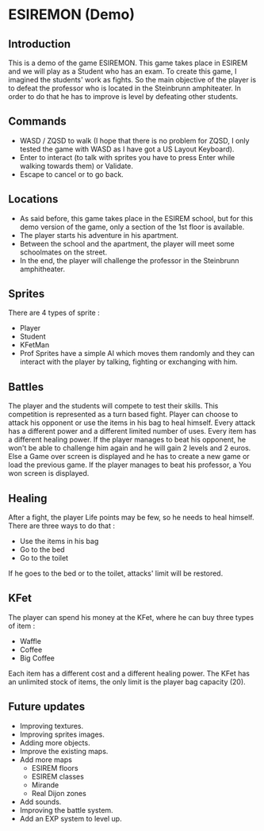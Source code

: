 # ESIREMON (Demo)

## Introduction

This is a demo of the game ESIREMON. This game takes place in ESIREM and we will play as a Student who has an exam. To create this game, I imagined the students' work as fights. So the main objective of the player is to defeat the professor who is located in the Steinbrunn amphiteater. In order to do that he has to improve is level by defeating other students.

## Commands
* WASD / ZQSD to walk (I hope that there is no problem for ZQSD, I only tested the game with WASD as I have got a US Layout Keyboard).
* Enter to interact (to talk with sprites you have to press Enter while walking towards them) or Validate.
* Escape to cancel or to go back.

## Locations

* As said before, this game takes place in the ESIREM school, but for this demo version of the game, only a section of the 1st floor is available.
* The player starts his adventure in his apartment.
* Between the school and the apartment, the player will meet some schoolmates on the street.
* In the end, the player will challenge the professor in the Steinbrunn amphitheater.

## Sprites

There are 4 types of sprite :
* Player
* Student
* KFetMan
* Prof
Sprites have a simple AI which moves them randomly and they can interact with the player by talking, fighting or exchanging with him.

## Battles

The player and the students will compete to test their skills. This competition is represented as a turn based fight.
Player can choose to attack his opponent or use the items in his bag to heal himself.
Every attack has a different power and a different limited number of uses.
Every item has a different healing power.
If the player manages to beat his opponent, he won't be able to challenge him again and he will gain 2 levels and 2 euros.
Else a Game over screen is displayed and he has to create a new game or load the previous game.
If the player manages to beat his professor, a You won screen is displayed.

## Healing

After a fight, the player Life points may be few, so he needs to heal himself. There are three ways to do that :
* Use the items in his bag
* Go to the bed
* Go to the toilet

If he goes to the bed or to the toilet, attacks' limit will be restored.

## KFet

The player can spend his money at the KFet, where he can buy three types of item :
* Waffle
* Coffee
* Big Coffee

Each item has a different cost and a different healing power. The KFet has an unlimited stock of items, the only limit is the player bag capacity (20).

## Future updates

* Improving textures.
* Improving sprites images.
* Adding more objects.
* Improve the existing maps.
* Add more maps
    * ESIREM floors
    * ESIREM classes
    * Mirande
    * Real Dijon zones
* Add sounds.
* Improving the battle system.
* Add an EXP system to level up.
